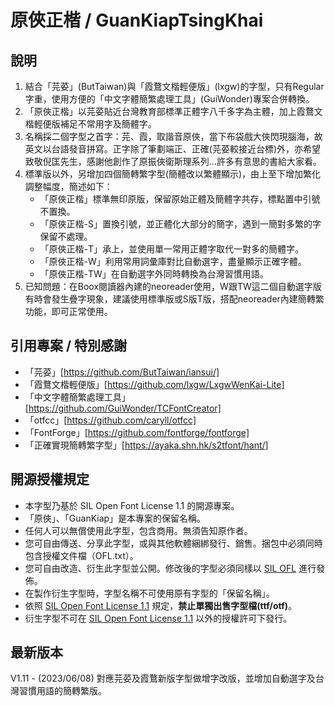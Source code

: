 # 原俠正楷 / GuanKiapTsingKhai

## 說明
1. 結合「芫荽」(ButTaiwan)與「霞鶩文楷輕便版」(lxgw)的字型，只有Regular字重，使用方便的「中文字體簡繁處理工具」(GuiWonder)專案合併轉換。
2. 「原俠正楷」以芫荽貼近台灣教育部標準正體字八千多字為主體，加上霞鶩文楷輕便版補足不常用字及簡體字。
3. 名稱採二個字型之首字：芫、霞，取諧音原俠，當下布袋戲大俠閃現腦海，故英文以台語發音拼寫。正字除了筆劃端正、正確(芫荽較接近台標)外，亦希望致敬倪匡先生，感謝他創作了原振俠衛斯理系列…許多有意思的書給大家看。
4. 標準版以外，另增加四個簡轉繁字型(簡體改以繁體顯示)，由上至下增加繁化調整幅度，簡述如下：
    - 「原俠正楷」標準無印原版，保留原始正體及簡體字共存，標點置中引號不置換。
    - 「原俠正楷-S」置換引號，並正體化大部分的簡字，遇到一簡對多繁的字保留不處理。
    - 「原俠正楷-T」承上，並使用單一常用正體字取代一對多的簡體字。
    - 「原俠正楷-W」利用常用詞彙庫對比自動選字，盡量顯示正確字體。
    - 「原俠正楷-TW」在自動選字外同時轉換為台灣習慣用語。
5. 已知問題：在Boox閱讀器內建的neoreader使用，W跟TW這二個自動選字版有時會發生疊字現象，建議使用標準版或S版T版，搭配neoreader內建簡轉繁功能，即可正常使用。


## 引用專案 / 特別感謝
- 「芫荽」[https://github.com/ButTaiwan/iansui/]
- 「霞鶩文楷輕便版」[https://github.com/lxgw/LxgwWenKai-Lite]
- 「中文字體簡繁處理工具」[https://github.com/GuiWonder/TCFontCreator]
- 「otfcc」[https://github.com/caryll/otfcc]
- 「FontForge」[https://github.com/fontforge/fontforge]
- 「正確實現簡轉繁字型」[https://ayaka.shn.hk/s2tfont/hant/]


## 開源授權規定
- 本字型乃基於 SIL Open Font License 1.1 的開源專案。
- 「原俠」、「GuanKiap」是本專案的保留名稱。
- 任何人可以無償使用此字型，包含商用。無須告知原作者。
- 您可自由傳送、分享此字型，或與其他軟體綑綁發行、銷售。捆包中必須同時包含授權文件檔（OFL.txt）。
- 您可自由改造、衍生此字型並公開。修改後的字型必須同樣以 [SIL OFL](https://scripts.sil.org/OFL) 進行發佈。
- 在製作衍生字型時，字型名稱不可使用原有字型的「保留名稱」。
- 依照 [SIL Open Font License 1.1](https://scripts.sil.org/OFL) 規定，**禁止單獨出售字型檔(ttf/otf)**。
- 衍生字型不可在 [SIL Open Font License 1.1](https://scripts.sil.org/OFL) 以外的授權許可下發行。


## 最新版本
V1.11 - (2023/06/08) 對應芫荽及霞鶩新版字型做增字改版，並增加自動選字及台灣習慣用語的簡轉繁版。
